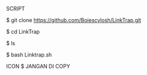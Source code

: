 SCRIPT

$ git clone https://github.com/Boiescylosh/LinkTrap.git

$ cd LinkTrap

$ ls

$ bash Linktrap.sh

ICON $ JANGAN DI COPY
